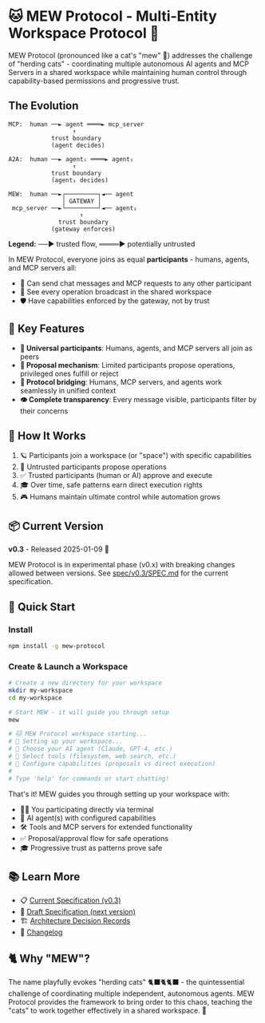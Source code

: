 # 🐱 MEW Protocol - Multi-Entity Workspace Protocol 🚀

MEW Protocol (pronounced like a cat's "mew" 🐾) addresses the challenge of "herding cats" - coordinating multiple autonomous AI agents and MCP Servers in a shared workspace while maintaining human control through capability-based permissions and progressive trust.

## The Evolution

```
MCP:  human ──► agent ════► mcp_server
                  ↑
            trust boundary
            (agent decides)

A2A:  human ──► agent₁ ════► agent₂
                  ↑
            trust boundary
            (agent₁ decides)

MEW:  human ──►┌─────────┐◄── agent
               │ GATEWAY │
 mcp_server ──►└─────────┘◄── agent₂
                    ↑
              trust boundary
            (gateway enforces)
```

**Legend:** ──► trusted flow, ════► potentially untrusted

In MEW Protocol, everyone joins as equal **participants** - humans, agents, and MCP servers all:
- 💬 Can send chat messages and MCP requests to any other participant
- 🎯 See every operation broadcast in the shared workspace
- 🛡️ Have capabilities enforced by the gateway, not by trust

## 🌟 Key Features

- **🟰 Universal participants**: Humans, agents, and MCP servers all join as peers
- **🔐 Proposal mechanism**: Limited participants propose operations, privileged ones fulfill or reject
- **🌉 Protocol bridging**: Humans, MCP servers, and agents work seamlessly in unified context
- **👁️ Complete transparency**: Every message visible, participants filter by their concerns

## 🎯 How It Works

1. 🪐 Participants join a workspace (or "space") with specific capabilities
2. 💭 Untrusted participants propose operations
3. ✅ Trusted participants (human or AI) approve and execute
4. 🎓 Over time, safe patterns earn direct execution rights
5. 🎮 Humans maintain ultimate control while automation grows

## 📦 Current Version

**v0.3** - Released 2025-01-09 🎉

MEW Protocol is in experimental phase (v0.x) with breaking changes allowed between versions. See [spec/v0.3/SPEC.md](/spec/v0.3/SPEC.md) for the current specification.

## 🚀 Quick Start

### Install

```bash
npm install -g mew-protocol
```

### Create & Launch a Workspace

```bash
# Create a new directory for your workspace
mkdir my-workspace
cd my-workspace

# Start MEW - it will guide you through setup
mew

# 🐱 MEW Protocol workspace starting...
# 🎯 Setting up your workspace...
# 🤖 Choose your AI agent (Claude, GPT-4, etc.)
# 📁 Select tools (filesystem, web search, etc.)
# 🔐 Configure capabilities (proposals vs direct execution)
#
# Type 'help' for commands or start chatting!
```

That's it! MEW guides you through setting up your workspace with:
- 🧑‍💻 You participating directly via terminal
- 🤖 AI agent(s) with configured capabilities
- 🛠️ Tools and MCP servers for extended functionality
- ✅ Proposal/approval flow for safe operations
- 🎓 Progressive trust as patterns prove safe

## 📚 Learn More

- 📋 [Current Specification (v0.3)](/spec/v0.3/SPEC.md)
- 📝 [Draft Specification (next version)](/spec/draft/SPEC.md)
- 🏗️ [Architecture Decision Records](/spec/v0.3/decisions/)
- 📜 [Changelog](/CHANGELOG.md)

## 🐈 Why "MEW"?

The name playfully evokes "herding cats" 🐈‍⬛🐈🐈‍⬛ - the quintessential challenge of coordinating multiple independent, autonomous agents. MEW Protocol provides the framework to bring order to this chaos, teaching the "cats" to work together effectively in a shared workspace. 🌠
